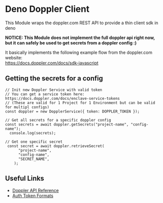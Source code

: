 # Deno Doppler Client 

This Module wraps the doppler.com REST API to provide a thin client sdk in deno

**NOTICE: This Module does not implement the full doppler api right now, but it can safely be used to get secrets from a doppler config :)**

It basically implements the following example flow from the doppler.com website:  
https://docs.doppler.com/docs/sdk-javascript

## Getting the secrets for a config 

```
// Init new Doppler Service with valid token 
// You can get a service token here: https://docs.doppler.com/docs/enclave-service-tokens
// (These are valid for 1 Project for 1 Environment but can be valid for multipl configs)
const doppler = new DopplerService({ token: DOPPLER_TOKEN });

// Get all secrets for a specific doppler config 
const secrets = await doppler.getSecrets("project-name", "config-name");
  console.log(secrets);

// Get one specific secret
 const secret = await doppler.retrieveSecret(
      "project-name",
      "config-name",
      "SECRET_NAME",
    );
```

## Useful Links

- [Doppler API Reference](https://docs.doppler.com/reference/api)
- [Auth Token Formats](https://docs.doppler.com/reference/auth-token-formats)